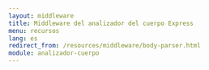 ```yaml
---
layout: middleware
title: Middleware del analizador del cuerpo Express
menu: recursos
lang: es
redirect_from: /resources/middleware/body-parser.html
module: analizador-cuerpo
---
```

